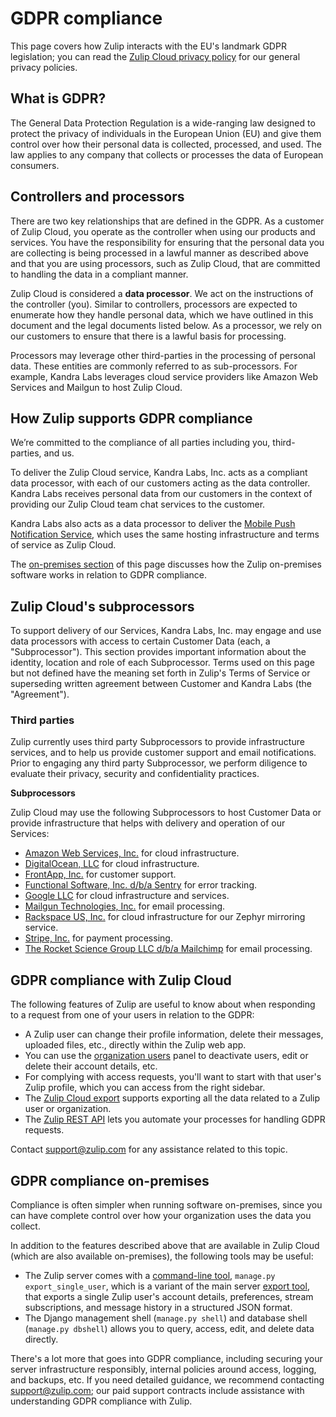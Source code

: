 # GDPR compliance

This page covers how Zulip interacts with the EU's landmark GDPR
legislation; you can read the
[Zulip Cloud privacy policy](https://zulip.com/privacy) for our
general privacy policies.

## What is GDPR?

The General Data Protection Regulation is a wide-ranging law designed
to protect the privacy of individuals in the European Union (EU) and
give them control over how their personal data is collected,
processed, and used.  The law applies to any company that collects or
processes the data of European consumers.

## Controllers and processors

There are two key relationships that are defined in the GDPR. As a
customer of Zulip Cloud, you operate as the controller when using our
products and services. You have the responsibility for ensuring that
the personal data you are collecting is being processed in a lawful
manner as described above and that you are using processors, such as
Zulip Cloud, that are committed to handling the data in a compliant
manner.

Zulip Cloud is considered a **data processor**. We act on the
instructions of the controller (you). Similar to controllers,
processors are expected to enumerate how they handle personal data,
which we have outlined in this document and the legal documents listed
below. As a processor, we rely on our customers to ensure that there
is a lawful basis for processing.

Processors may leverage other third-parties in the processing of
personal data. These entities are commonly referred to as
sub-processors. For example, Kandra Labs leverages cloud service
providers like Amazon Web Services and Mailgun to host Zulip Cloud.

## How Zulip supports GDPR compliance

We’re committed to the compliance of all parties including you,
third-parties, and us.

To deliver the Zulip Cloud service, Kandra Labs, Inc. acts as a
compliant data processor, with each of our customers acting as the
data controller.  Kandra Labs receives personal data from our
customers in the context of providing our Zulip Cloud team chat
services to the customer.

Kandra Labs also acts as a data processor to deliver the
[Mobile Push Notification Service][mobile-push], which uses the same
hosting infrastructure and terms of service as Zulip Cloud.

The [on-premises section](#gdpr-compliance-on-premises) of this page
discusses how the Zulip on-premises software works in relation to GDPR
compliance.

[mobile-push]: https://zulip.readthedocs.io/en/latest/production/mobile-push-notifications.html

## Zulip Cloud's subprocessors

To support delivery of our Services, Kandra Labs, Inc. may engage and
use data processors with access to certain Customer Data (each, a
"Subprocessor").  This section provides important information about
the identity, location and role of each Subprocessor.  Terms used on
this page but not defined have the meaning set forth in Zulip's Terms
of Service or superseding written agreement between Customer and
Kandra Labs (the "Agreement").

### Third parties

Zulip currently uses third party Subprocessors to provide
infrastructure services, and to help us provide customer support and
email notifications. Prior to engaging any third party Subprocessor,
we perform diligence to evaluate their privacy, security and
confidentiality practices.

**Subprocessors**

Zulip Cloud may use the following Subprocessors to host Customer Data
or provide infrastructure that helps with delivery and operation of
our Services:

* [Amazon Web Services, Inc.](https://aws.amazon.com/compliance/gdpr-center/)
  for cloud infrastructure.
* [DigitalOcean, LLC](https://www.digitalocean.com/security/gdpr/)
  for cloud infrastructure.
* [FrontApp, Inc.](https://community.frontapp.com/t/x1p4mw/is-front-compliant-with-gdpr)
  for customer support.
* [Functional Software, Inc. d/b/a Sentry](https://blog.sentry.io/2018/03/14/gdpr-sentry-and-you)
  for error tracking.
* [Google LLC](https://privacy.google.com/businesses/compliance/) for
  cloud infrastructure and services.
* [Mailgun Technologies, Inc.](https://www.mailgun.com/gdpr) for email processing.
* [Rackspace US, Inc.](https://www.rackspace.com/en-us/gdpr) for cloud
  infrastructure for our Zephyr mirroring service.
* [Stripe, Inc.](https://stripe.com/guides/general-data-protection-regulation) for payment processing.
* [The Rocket Science Group LLC d/b/a Mailchimp](https://kb.mailchimp.com/accounts/management/about-the-general-data-protection-regulation)
  for email processing.

## GDPR compliance with Zulip Cloud

The following features of Zulip are useful to know about when
responding to a request from one of your users in relation to the
GDPR:

* A Zulip user can change their profile information, delete their
  messages, uploaded files, etc., directly within the Zulip web app.
* You can use the [organization users](/#organization/user-list-admin)
  panel to deactivate users, edit or delete their account details,
  etc.
* For complying with access requests, you'll want to start with that
  user's Zulip profile, which you can access from the right sidebar.
* The [Zulip Cloud export](/help/export-your-organization) supports exporting
  all the data related to a Zulip user or organization.
* The [Zulip REST API](/api/rest) lets you
  automate your processes for handling GDPR requests.

Contact [support@zulip.com](mailto:support@zulip.com) for
any assistance related to this topic.

## GDPR compliance on-premises

Compliance is often simpler when running software on-premises, since
you can have complete control over how your organization uses the data
you collect.

In addition to the features described above that are available in
Zulip Cloud (which are also available on-premises), the following tools
may be useful:

* The Zulip server comes with a [command-line tool][management-commands],
  `manage.py export_single_user`, which is a variant of the main server
  [export tool][export-and-import-tool], that exports a single Zulip
  user's account details, preferences, stream subscriptions, and message
  history in a structured JSON format.
* The Django management shell (`manage.py shell`) and database shell
  (`manage.py dbshell`) allows you to query, access, edit, and delete
  data directly.

There's a lot more that goes into GDPR compliance, including securing
your server infrastructure responsibly, internal policies around
access, logging, and backups, etc.  If you need detailed guidance, we
recommend contacting support@zulip.com; our paid support contracts
include assistance with understanding GDPR compliance with Zulip.

[management-commands]: https://zulip.readthedocs.io/en/latest/production/management-commands.html
[export-and-import-tool]: https://zulip.readthedocs.io/en/latest/production/export-and-import.html

